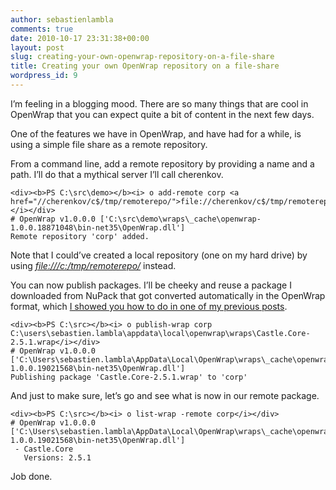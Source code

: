 ```yaml
---
author: sebastienlambla
comments: true
date: 2010-10-17 23:31:38+00:00
layout: post
slug: creating-your-own-openwrap-repository-on-a-file-share
title: Creating your own OpenWrap repository on a file-share
wordpress_id: 9
---
```


I’m feeling in a blogging mood. There are so many things that are cool in OpenWrap that you can expect quite a bit of content in the next few days.

 

One of the features we have in OpenWrap, and have had for a while, is using a simple file share as a remote repository.

 

From a command line, add a remote repository by providing a name and a path. I’ll do that a mythical server I’ll call cherenkov. 

 
    
    <div><b>PS C:\src\demo></b><i> o add-remote corp <a href="//cherenkov/c$/tmp/remoterepo/">file://cherenkov/c$/tmp/remoterepo/</a></i></div>
    # OpenWrap v1.0.0.0 ['C:\src\demo\wraps\_cache\openwrap-1.0.0.18871048\bin-net35\OpenWrap.dll']
    Remote repository 'corp' added.







Note that I could’ve created a local repository (one on my hard drive) by using [_file:///c:/tmp/remoterepo/_](/tmp/remoterepo/) instead.





You can now publish packages. I’ll be cheeky and reuse a package I downloaded from NuPack that got converted automatically in the OpenWrap format, which [I showed you how to do in one of my previous posts](http://codebetter.com/blogs/sebastien_lambla/archive/2010/10/17/using-nupack-as-a-package-repository-in-openwrap.aspx).




    
    <div><b>PS C:\src></b><i> o publish-wrap corp C:\users\sebastien.lambla\appdata\local\openwrap\wraps\Castle.Core-2.5.1.wrap</i></div>
    # OpenWrap v1.0.0.0 ['C:\Users\sebastien.lambla\AppData\Local\OpenWrap\wraps\_cache\openwrap-1.0.0.19021568\bin-net35\OpenWrap.dll']
    Publishing package 'Castle.Core-2.5.1.wrap' to 'corp'







And just to make sure, let’s go and see what is now in our remote package.




    
    <div><b>PS C:\src></b><i> o list-wrap -remote corp</i></div>
    # OpenWrap v1.0.0.0 ['C:\Users\sebastien.lambla\AppData\Local\OpenWrap\wraps\_cache\openwrap-1.0.0.19021568\bin-net35\OpenWrap.dll']
     - Castle.Core
       Versions: 2.5.1




Job done.

